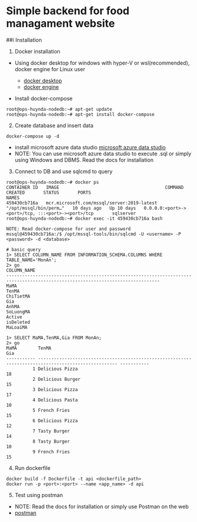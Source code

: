 # Simple backend for food managament website

##i Installation
1. Docker installation
- Using docker desktop for windows with hyper-V or wsl(recommended), docker engine for Linux user
	+ [docker desktop](https://docs.docker.com/desktop/install/windows-install/)
	+ [docker engine](https://docs.docker.com/engine/install)

- Install docker-compose
```
root@ops-huynda-nodedb:~# apt-get update
root@ops-huynda-nodedb:~# apt-get install docker-compose
```

2. Create database and insert data
```
docker-compose up -d
```

- install microsoft azure data studio
[microsoft azure data studio](https://learn.microsoft.com/en-us/azure-data-studio/download-azure-data-studio?view=sql-server-ver16&tabs=win-install%2Cwin-user-install%2Credhat-install%2Cwindows-uninstall%2Credhat-uninstall)
- NOTE: You can use microsoft azure data studio to execute .sql or simply using Windows and DBMS. Read the docs for installation

3. Connect to DB and use sqlcmd to query
```
root@ops-huynda-nodedb:~# docker ps
CONTAINER ID   IMAGE                                        COMMAND                  CREATED       STATUS       PORTS                                           	NAMES
459430cb716a   mcr.microsoft.com/mssql/server:2019-latest   "/opt/mssql/bin/perm…"   10 days ago   Up 10 days   0.0.0.0:<port>-><port>/tcp, :::<port>-><port>/tcp       sqlserver
root@ops-huynda-nodedb:~# docker exec -it 459430cb716a bash

NOTE: Read docker-compose for user and password
mssql@459430cb716a:/$ /opt/mssql-tools/bin/sqlcmd -U <username> -P <password> -d <database>

# basic query
1> SELECT COLUMN_NAME FROM INFORMATION_SCHEMA.COLUMNS WHERE TABLE_NAME='MonAn';
2> go
COLUMN_NAME                                                                                                                     
--------------------------------------------------------------------------------------------------------------------------------
MaMA                                                                                                                            
TenMA                                                                                                                           
ChiTietMA                                                                                                                       
Gia                                                                                                                             
AnhMA                                                                                                                           
SoLuongMA                                                                                                                       
Active                                                                                                                          
isDeleted                                                                                                                       
MaLoaiMA                                       

1> SELECT MaMA,TenMA,Gia FROM MonAn;
2> go
MaMA        TenMA                                                                                                Gia        
----------- ---------------------------------------------------------------------------------------------------- -----------
          1 Delicious Pizza                                                                                               18
          2 Delicious Burger                                                                                              15
          3 Delicious Pizza                                                                                               17
          4 Delicious Pasta                                                                                               10
          5 French Fries                                                                                                  15
          6 Delicious Pizza                                                                                               12
          7 Tasty Burger                                                                                                  14
          8 Tasty Burger                                                                                                  10
          9 French Fries                                                                                                  15
```

4. Run dockerfile
```
docker build -f Dockerfile -t api <dockerfile_path>
docker run -p <port>:<port> --name <app_name> -d api
```

5. Test using postman
- NOTE: Read the docs for installation or simply use Postman on the web
- [postman](https://www.postman.com/downloads/)
